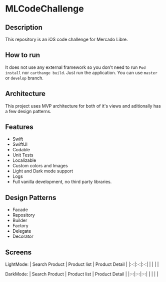 # MLCodeChallenge

## Description
This repository is an iOS code challenge for Mercado Libre.


## How to run
It does not use any external framework so you don't need to run `Pod install` nor `carthange build`. Just run the application. You can use `master` or `develop` branch.

## Architecture
This project uses MVP architecture for both of it's views and aditionally has a few design patterns.

## Features
- Swift 
- SwiftUI
- Codable
- Unit Tests
- Localizable
- Custom colors and Images
- Light and Dark mode support
- Logs
- Full vanilla development, no third party libraries.

## Design Patterns
- Facade
- Repository
- Builder
- Factory
- Delegate
- Decorator

## Screens
LightMode:
| Search Product | Product list | Product Detail |
|:-:|:-:|:-:|
| | | |

DarkMode:
| Search Product | Product list | Product Detail |
|:-:|:-:|:-:|
| | | |
